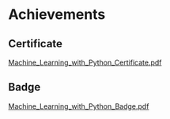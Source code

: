 

# Achievements
## Certificate
[Machine_Learning_with_Python_Certificate.pdf](https://prod-files-secure.s3.us-west-2.amazonaws.com/03e82b26-cccb-4906-bb56-adabcbdc0655/0f35a87e-0c16-48ac-af62-4e4cc34c6a19/Machine_Learning_with_Python_Certificate.pdf?X-Amz-Algorithm=AWS4-HMAC-SHA256&X-Amz-Content-Sha256=UNSIGNED-PAYLOAD&X-Amz-Credential=ASIAZI2LB466YP2E3XU4%2F20250203%2Fus-west-2%2Fs3%2Faws4_request&X-Amz-Date=20250203T024220Z&X-Amz-Expires=3600&X-Amz-Security-Token=IQoJb3JpZ2luX2VjEPL%2F%2F%2F%2F%2F%2F%2F%2F%2F%2FwEaCXVzLXdlc3QtMiJHMEUCIQDvqX%2BRvDmvCEXNWmqEWN4CRJq4G814SdVOCfnXbspOfgIgRit8FlZDbfXiVHiu1lioeEwpfqOeuPE71PClYSxCV98qiAQI%2B%2F%2F%2F%2F%2F%2F%2F%2F%2F%2F%2FARAAGgw2Mzc0MjMxODM4MDUiDMdrfPVKlwgZqPe18yrcA8zPkZbilX2NPmemuivoS4ignJ7E4Ydu9GGjKkmW25%2Fv9rUnDAmrJmjSmYroKTUOF7eFVl6h7WBPEovMjjyLJDzlQ6okQ9mSxMHriBsocVNFyqaI2KIW7NLwRMpCWpSBB%2FWBCnYbYlJPGp7XfCAF7D8sJGWiLJFsibN2PhvPgDQISV5Wf0Ve5C4akK2kLjN7IVAAMFjIm%2FkeDtHisO7qFgkS5K52Q7fVGPEdWkpGkHulJbcBeXM00hBLqRqu2f9Z%2BbnhBgRKVSfjaXsqtLucqVZpEvccffrOWU9y0CyXRmretsOOc9C6rhD9GvAGJwIhesYCLFIVYrul3yIRkbQ%2B743Obh082d0%2FaHwHqifGj4rmNBc83SF3%2Fr2SUPFO4LOYbIJ5kmo1ojUS0bxaJNOY2qSsm78IbMvI%2B2mTrrzVxaEWv8U%2Fm9FJp8mvmhhFmWccPVUnpA9MRnaB%2B7sandXEXUP2Q8YnqUIFfZQr1lS8P0SKHcqsqj6Pg72sNh5H1njeHH1NCwtg304Aa0BzrWwcaDJ5d9yPym6BeFyJYNmeGM65NdKCikrl4E5RQ7AcDz%2F5Q%2Ffs2C6677eEZ8pvsK9BqHDpWS%2BEu%2FkrFBDlrTjVrdxzephNOjjyYyKvl6tKMNq%2FgL0GOqUBACwg42V4dgMDlqWDcuaRusieQfT9yNwyhq8DUz4oJrwc26rBBMcbRAuB6UjMfNtHOCWTORnmtN9xb9bEht2k3BpImIJqlLCCfTjEpPUhpspmAYRNT%2Ftul0Cb1hWDU4b1QGoBjOaMMnpjP9sYbnL5EgL6d77nOJdvlAk13Egq%2Fawd1O%2BgyaQ4nspNn3S1l%2BhoO%2FbV9fxcKXtIo8ixR%2B1zva%2FnXDuS&X-Amz-Signature=f71f9029b1e79e4e59e7ab400f33b05dea94275914cc293dafbef3ed73dcc30b&X-Amz-SignedHeaders=host&x-id=GetObject)
## Badge
[Machine_Learning_with_Python_Badge.pdf](https://prod-files-secure.s3.us-west-2.amazonaws.com/03e82b26-cccb-4906-bb56-adabcbdc0655/ff622a22-73d6-44e3-9c7b-e89a8e61b7aa/Machine_Learning_with_Python_Badge.pdf?X-Amz-Algorithm=AWS4-HMAC-SHA256&X-Amz-Content-Sha256=UNSIGNED-PAYLOAD&X-Amz-Credential=ASIAZI2LB466YP2E3XU4%2F20250203%2Fus-west-2%2Fs3%2Faws4_request&X-Amz-Date=20250203T024220Z&X-Amz-Expires=3600&X-Amz-Security-Token=IQoJb3JpZ2luX2VjEPL%2F%2F%2F%2F%2F%2F%2F%2F%2F%2FwEaCXVzLXdlc3QtMiJHMEUCIQDvqX%2BRvDmvCEXNWmqEWN4CRJq4G814SdVOCfnXbspOfgIgRit8FlZDbfXiVHiu1lioeEwpfqOeuPE71PClYSxCV98qiAQI%2B%2F%2F%2F%2F%2F%2F%2F%2F%2F%2F%2FARAAGgw2Mzc0MjMxODM4MDUiDMdrfPVKlwgZqPe18yrcA8zPkZbilX2NPmemuivoS4ignJ7E4Ydu9GGjKkmW25%2Fv9rUnDAmrJmjSmYroKTUOF7eFVl6h7WBPEovMjjyLJDzlQ6okQ9mSxMHriBsocVNFyqaI2KIW7NLwRMpCWpSBB%2FWBCnYbYlJPGp7XfCAF7D8sJGWiLJFsibN2PhvPgDQISV5Wf0Ve5C4akK2kLjN7IVAAMFjIm%2FkeDtHisO7qFgkS5K52Q7fVGPEdWkpGkHulJbcBeXM00hBLqRqu2f9Z%2BbnhBgRKVSfjaXsqtLucqVZpEvccffrOWU9y0CyXRmretsOOc9C6rhD9GvAGJwIhesYCLFIVYrul3yIRkbQ%2B743Obh082d0%2FaHwHqifGj4rmNBc83SF3%2Fr2SUPFO4LOYbIJ5kmo1ojUS0bxaJNOY2qSsm78IbMvI%2B2mTrrzVxaEWv8U%2Fm9FJp8mvmhhFmWccPVUnpA9MRnaB%2B7sandXEXUP2Q8YnqUIFfZQr1lS8P0SKHcqsqj6Pg72sNh5H1njeHH1NCwtg304Aa0BzrWwcaDJ5d9yPym6BeFyJYNmeGM65NdKCikrl4E5RQ7AcDz%2F5Q%2Ffs2C6677eEZ8pvsK9BqHDpWS%2BEu%2FkrFBDlrTjVrdxzephNOjjyYyKvl6tKMNq%2FgL0GOqUBACwg42V4dgMDlqWDcuaRusieQfT9yNwyhq8DUz4oJrwc26rBBMcbRAuB6UjMfNtHOCWTORnmtN9xb9bEht2k3BpImIJqlLCCfTjEpPUhpspmAYRNT%2Ftul0Cb1hWDU4b1QGoBjOaMMnpjP9sYbnL5EgL6d77nOJdvlAk13Egq%2Fawd1O%2BgyaQ4nspNn3S1l%2BhoO%2FbV9fxcKXtIo8ixR%2B1zva%2FnXDuS&X-Amz-Signature=fb9c24d96550232647995eb135cfd3ede8c2d7b93c9ddaeb238e213671fa911d&X-Amz-SignedHeaders=host&x-id=GetObject)